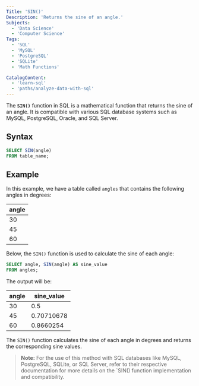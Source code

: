 ```yaml
---
Title: 'SIN()'
Description: 'Returns the sine of an angle.'
Subjects:
  - 'Data Science'
  - 'Computer Science'
Tags:
  - 'SQL'
  - 'MySQL'
  - 'PostgreSQL'
  - 'SQLite'
  - 'Math Functions'

CatalogContent:
  - 'learn-sql'
  - 'paths/analyze-data-with-sql'
---
```


The **`SIN()`** function in SQL is a mathematical function that returns the sine of an angle. It is compatible with various SQL database systems such as MySQL, PostgreSQL, Oracle, and SQL Server.

## Syntax

```sql
SELECT SIN(angle)
FROM table_name;
```

## Example

In this example, we have a table called `angles` that contains the following angles in degrees:

| angle |
| ----- |
| 30    |
| 45    |
| 60    |

Below, the `SIN()` function is used to calculate the sine of each angle:

```sql
SELECT angle, SIN(angle) AS sine_value
FROM angles;
```

The output will be:

| angle | sine_value |
| ----- | ---------- |
| 30    | 0.5        |
| 45    | 0.70710678 |
| 60    | 0.8660254  |

The `SIN()` function calculates the sine of each angle in degrees and returns the corresponding sine values.

> **Note:** For the use of this method with SQL databases like MySQL, PostgreSQL, SQLite, or SQL Server, refer to their respective documentation for more details on the `SIN() function implementation and compatibility.
